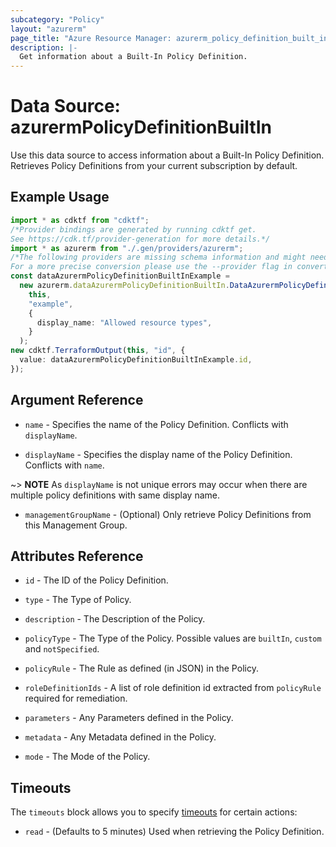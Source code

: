 ```yaml
---
subcategory: "Policy"
layout: "azurerm"
page_title: "Azure Resource Manager: azurerm_policy_definition_built_in"
description: |-
  Get information about a Built-In Policy Definition.
---
```


# Data Source: azurermPolicyDefinitionBuiltIn

Use this data source to access information about a Built-In Policy Definition. Retrieves Policy Definitions from your current subscription by default.

## Example Usage

```typescript
import * as cdktf from "cdktf";
/*Provider bindings are generated by running cdktf get.
See https://cdk.tf/provider-generation for more details.*/
import * as azurerm from "./.gen/providers/azurerm";
/*The following providers are missing schema information and might need manual adjustments to synthesize correctly: azurerm.
For a more precise conversion please use the --provider flag in convert.*/
const dataAzurermPolicyDefinitionBuiltInExample =
  new azurerm.dataAzurermPolicyDefinitionBuiltIn.DataAzurermPolicyDefinitionBuiltIn(
    this,
    "example",
    {
      display_name: "Allowed resource types",
    }
  );
new cdktf.TerraformOutput(this, "id", {
  value: dataAzurermPolicyDefinitionBuiltInExample.id,
});

```

## Argument Reference

*   `name` - Specifies the name of the Policy Definition. Conflicts with `displayName`.

*   `displayName` - Specifies the display name of the Policy Definition. Conflicts with `name`.

\~> **NOTE** As `displayName` is not unique errors may occur when there are multiple policy definitions with same display name.

* `managementGroupName` - (Optional) Only retrieve Policy Definitions from this Management Group.

## Attributes Reference

*   `id` - The ID of the Policy Definition.

*   `type` - The Type of Policy.

*   `description` - The Description of the Policy.

*   `policyType` - The Type of the Policy. Possible values are `builtIn`, `custom` and `notSpecified`.

*   `policyRule` - The Rule as defined (in JSON) in the Policy.

*   `roleDefinitionIds` - A list of role definition id extracted from `policyRule` required for remediation.

*   `parameters` - Any Parameters defined in the Policy.

*   `metadata` - Any Metadata defined in the Policy.

*   `mode` - The Mode of the Policy.

## Timeouts

The `timeouts` block allows you to specify [timeouts](https://www.terraform.io/language/resources/syntax#operation-timeouts) for certain actions:

* `read` - (Defaults to 5 minutes) Used when retrieving the Policy Definition.
